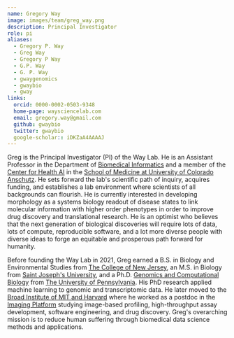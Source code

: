 ```yaml
---
name: Gregory Way
image: images/team/greg_way.png
description: Principal Investigator
role: pi
aliases:
  - Gregory P. Way
  - Greg Way
  - Gregory P Way
  - G.P. Way
  - G. P. Way
  - gwaygenomics
  - gwaybio
  - gway
links:
  orcid: 0000-0002-0503-9348
  home-page: waysciencelab.com
  email: gregory.way@gmail.com
  github: gwaybio
  twitter: gwaybio
  google-scholar:: iDKZaA4AAAAJ
---
```



Greg is the Principal Investigator (PI) of the Way Lab.
He is an Assistant Professor in the Department of [Biomedical Informatics](https://medschool.cuanschutz.edu/dbmi) and a member of the [Center for Health AI](https://medschool.cuanschutz.edu/ai) in the [School of Medicine at University of Colorado Anschutz](https://medschool.cuanschutz.edu/).
He sets forward the lab's scientific path of inquiry, acquires funding, and establishes a lab environment where scientists of all backgrounds can flourish.
He is currently interested in developing morphology as a systems biology readout of disease states to link molecular information with higher order phenotypes in order to improve drug discovery and translational research.
He is an optimist who believes that the next generation of biological discoveries will require lots of data, lots of compute, reproducible software, and a lot more diverse people with diverse ideas to forge an equitable and prosperous path forward for humanity.

Before founding the Way Lab in 2021, Greg earned a B.S. in Biology and Environmental Studies from [The College of New Jersey](https://tcnj.edu/), an M.S. in Biology from [Saint Joseph's University](https://www.sju.edu/), and a Ph.D. [Genomics and Computational Biology](https://www.med.upenn.edu/gcb/) from [The University of Pennsylvania](https://www.upenn.edu/).
His PhD research applied machine learning to genomic and transcriptomic data.
He later moved to the [Broad Institute of MIT and Harvard](https://www.broadinstitute.org/) where he worked as a postdoc in the [Imaging Platform](https://www.broadinstitute.org/imaging) studying image-based profiling, high-throughput assay development, software engineering, and drug discovery.
Greg's overarching mission is to reduce human suffering through biomedical data science methods and applications.